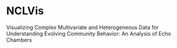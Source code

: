 # NCLVis
Visualizing Complex Multivariate and Heterogeneous Data for Understanding Evolving Community Behavior: An Analysis of Echo Chambers
